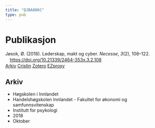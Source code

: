 ```yaml
---
title: "QJBA88KC"
type: pub
---
```

<h1>Publikasjon</h1>
<article id="csl-bib-container-QJBA88KC" class="csl-bib-container">
  <div class="csl-bib-body" style="line-height: 1.35; padding-left: 1em; text-indent:-1em;">
  <div class="csl-entry">J&#xF8;sok, &#xD8;. (2018). Lederskap, makt og cyber. <i>Necesse</i>, <i>3</i>(2), 108&#x2013;122. <a href="https://doi.org/10.21339/2464-353x.3.2.108">https://doi.org/10.21339/2464-353x.3.2.108</a></div>
</div>
  <div class="csl-bib-buttons">
    <a href="#taxonomy-article-QJBA88KC" class="csl-bib-button">Arkiv</a>
    <a href="https://app.cristin.no/results/show.jsf?id=1621926" alt="Cristin URL" class="csl-bib-button">Cristin</a>
    <a href="http://zotero.org/groups/5402882/items/QJBA88KC" alt="Zotero URL" class="csl-bib-button">Zotero</a>
    <a href="http://ezproxy.inn.no/login?url=https://doi.org/10.21339/2464-353x.3.2.108" class="csl-bib-button">EZproxy</a>
  </div>
  <div id="csl-bib-meta-container-QJBA88KC"></div>
</article>
<div id="csl-bib-meta-QJBA88KC" class="csl-bib-meta">
  <article id="taxonomy-article-QJBA88KC" class="taxonomy-article">
    <h1>Arkiv</h1>
    <ul>
      <li>Høgskolen i Innlandet</li>
      <li>Handelshøgskolen Innlandet - Fakultet for økonomi og samfunnsvitenskap</li>
      <li>Institutt for psykologi</li>
      <li>2018</li>
      <li>Oktober</li>
    </ul>
  </article>
</div>
